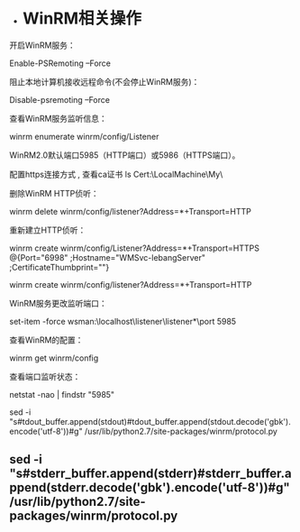 - # 		**WinRM相关操作**

开启WinRM服务：

Enable-PSRemoting –Force

阻止本地计算机接收远程命令(不会停止WinRM服务)：

Disable-psremoting –Force

查看WinRM服务监听信息：

winrm enumerate winrm/config/Listener

WinRM2.0默认端口5985（HTTP端口）或5986（HTTPS端口）。

配置https连接方式 , 查看ca证书
ls Cert:\LocalMachine\My\

删除WinRM HTTP侦听：

winrm delete winrm/config/listener?Address=*+Transport=HTTP

重新建立HTTP侦听：

winrm create winrm/config/Listener?Address=*+Transport=HTTPS @{Port="6998" ;Hostname="WMSvc-lebangServer" ;CertificateThumbprint=""}

winrm create winrm/config/listener?Address=*+Transport=HTTP

WinRM服务更改监听端口：

set-item -force wsman:\localhost\listener\listener*\port 5985

查看WinRM的配置：

winrm get winrm/config

查看端口监听状态：

netstat -nao | findstr "5985"



sed -i "s#tdout_buffer.append(stdout)#tdout_buffer.append(stdout.decode('gbk').encode('utf-8'))#g" /usr/lib/python2.7/site-packages/winrm/protocol.py

sed -i "s#stderr_buffer.append(stderr)#stderr_buffer.append(stderr.decode('gbk').encode('utf-8'))#g" /usr/lib/python2.7/site-packages/winrm/protocol.py
--------------------- 





